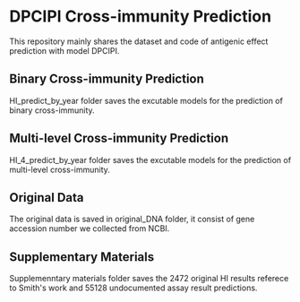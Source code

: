 # DPCIPI Cross-immunity Prediction
This repository mainly shares the dataset and code of antigenic effect prediction with model DPCIPI.
## Binary Cross-immunity Prediction
HI_predict_by_year folder saves the excutable models for the prediction of binary cross-immunity.
## Multi-level Cross-immunity Prediction
HI_4_predict_by_year folder saves the excutable models for the prediction of multi-level cross-immunity.
## Original Data
The original data is saved in original_DNA folder, it consist of gene accession number we collected from NCBI.
## Supplementary Materials 
Supplemenntary materials folder saves the 2472 original HI results referece to Smith's work and 55128 undocumented assay result predictions.
